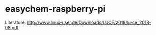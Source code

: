 # easychem-raspberry-pi

Literature:
http://www.linux-user.de/Downloads/LUCE/2018/lu-ce_2018-08.pdf
